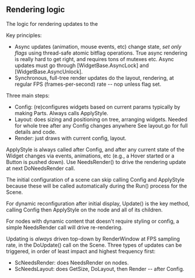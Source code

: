 ## Rendering logic

The logic for rendering updates to the 

Key principles:

* Async updates (animation, mouse events, etc) change state, _set only flags_
  using thread-safe atomic bitflag operations. True async rendering
  is really hard to get right, and requires tons of mutexes etc. Async updates
 must go through [WidgetBase.AsyncLock] and [WidgetBase.AsyncUnlock].
* Synchronous, full-tree render updates do the layout, rendering,
  at regular FPS (frames-per-second) rate -- nop unless flag set.

Three main steps:
* Config: (re)configures widgets based on current params
  typically by making Parts.  Always calls ApplyStyle.
* Layout: does sizing and positioning on tree, arranging widgets.
  Needed for whole tree after any Config changes anywhere
  See layout.go for full details and code.
* Render: just draws with current config, layout.

ApplyStyle is always called after Config, and after any
current state of the Widget changes via events, animations, etc
(e.g., a Hover started or a Button is pushed down).
Use NeedsRender() to drive the rendering update at next DoNeedsRender call.

The initial configuration of a scene can skip calling
Config and ApplyStyle because these will be called automatically
during the Run() process for the Scene.

For dynamic reconfiguration after initial display,
Update() is the key method, calling Config then
ApplyStyle on the node and all of its children.

For nodes with dynamic content that doesn't require styling or config,
a simple NeedsRender call will drive re-rendering.

Updating is _always_ driven top-down by RenderWindow at FPS sampling rate,
in the DoUpdate() call on the Scene.
Three types of updates can be triggered, in order of least impact
and highest frequency first:
* ScNeedsRender: does NeedsRender on nodes.
* ScNeedsLayout: does GetSize, DoLayout, then Render -- after Config.

